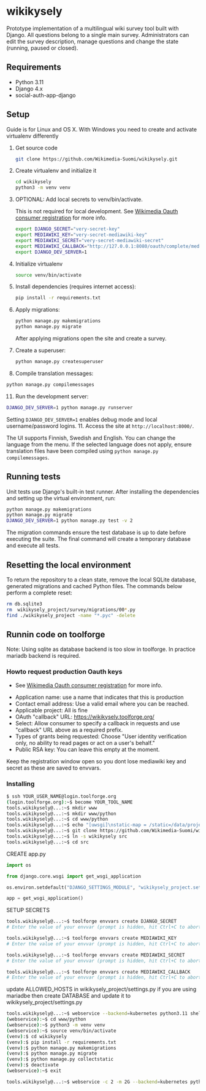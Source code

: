 # wikikysely

Prototype implementation of a multilingual wiki survey tool built with Django.
All questions belong to a single main survey. Administrators can edit the survey
description, manage questions and change the state (running, paused or closed).

## Requirements
- Python 3.11
- Django 4.x
- social-auth-app-django

## Setup
Guide is for Linux and OS X. With Windows you need to create and activate virtualenv differently

1. Get source code
   ```bash
   git clone https://github.com/Wikimedia-Suomi/wikikysely.git
   ```
2. Create virtualenv and initialize it
   ```bash
   cd wikikysely
   python3 -m venv venv
   ```
3. OPTIONAL: Add local secrets to venv/bin/activate.
  
   This is not required for local development. See [Wikimedia Oauth consumer registration](https://wikitech.wikimedia.org/wiki/Help:Toolforge/My_first_Django_OAuth_tool#Oauth_consumer_registration_(Wikimedia)) for more info. 
   ```bash
   export DJANGO_SECRET="very-secret-key"
   export MEDIAWIKI_KEY="very-secret-mediawiki-key"
   export MEDIAWIKI_SECRET="very-secret-mediawiki-secret"
   export MEDIAWIKI_CALLBACK="http://127.0.0.1:8080/oauth/complete/mediawiki/"
   export DJANGO_DEV_SERVER=1
   ```
6. Initialize virtualenv 
   ```bash
   source venv/bin/activate
   ```
7. Install dependencies (requires internet access):
   ```bash
   pip install -r requirements.txt
   ```
8. Apply migrations:
   ```bash
   python manage.py makemigrations
   python manage.py migrate
   ```
   After applying migrations open the site and create a survey.
9. Create a superuser:
   ```bash
   python manage.py createsuperuser
   ```
10. Compile translation messages:
   ```bash
   python manage.py compilemessages
   ```
11. Run the development server:
   ```bash
   DJANGO_DEV_SERVER=1 python manage.py runserver
   ```
   Setting `DJANGO_DEV_SERVER=1` enables debug mode and local username/password logins.
11. Access the site at `http://localhost:8000/`.

The UI supports Finnish, Swedish and English. You can change the language from the menu.
If the selected language does not apply, ensure translation files have been compiled using `python manage.py compilemessages`.

## Running tests

Unit tests use Django's built-in test runner. After installing the dependencies
and setting up the virtual environment, run:

```bash
python manage.py makemigrations
python manage.py migrate
DJANGO_DEV_SERVER=1 python manage.py test -v 2
```

The migration commands ensure the test database is up to date before executing
the suite. The final command will create a temporary database and execute all tests.

## Resetting the local environment

To return the repository to a clean state, remove the local SQLite database,
generated migrations and cached Python files. The commands below perform a
complete reset:

   ```bash
   rm db.sqlite3
   rm  wikikysely_project/survey/migrations/00*.py
   find ./wikikysely_project -name "*.pyc" -delete 
   ```

## Runnin code on toolforge
Note: Using sqlite as database backend is too slow in toolforge. In practice mariadb backend is required.

### Howto request production Oauth keys
- See [Wikimedia Oauth consumer registration](https://wikitech.wikimedia.org/wiki/Help:Toolforge/My_first_Django_OAuth_tool#Oauth_consumer_registration_(Wikimedia)) for more info. 

* Application name: use a name that indicates that this is production
* Contact email address: Use a valid email where you can be reached.
* Applicable project: All is fine
* OAuth "callback" URL: https://wikikysely.toolforge.org/
* Select: Allow consumer to specify a callback in requests and use "callback" URL above as a required prefix.
* Types of grants being requested: Choose "User identity verification only, no ability to read pages or act on a user's behalf."
* Public RSA key: You can leave this empty at the moment.

Keep the registration window open so you dont lose mediawiki key and secret as these are saved to envvars.

### Installing
```bash
$ ssh YOUR_USER_NAME@login.toolforge.org
(login.toolforge.org):~$ become YOUR_TOOL_NAME
tools.wikikysely@...:~$ mkdir www
tools.wikikysely@...:~$ mkdir www/python
tools.wikikysely@...:~$ cd www/python
tools.wikikysely@...:~$ echo "[uwsgi]\nstatic-map = /static=/data/project/wikikysely/www/python/src/staticfiles"> uwsgi.ini
tools.wikikysely@...:~$ git clone https://github.com/Wikimedia-Suomi/wikikysely.git
tools.wikikysely@...:~$ ln -s wikikysely src
tools.wikikysely@...:~$ cd src
   ```
CREATE app.py
```python
import os

from django.core.wsgi import get_wsgi_application

os.environ.setdefault("DJANGO_SETTINGS_MODULE", "wikikysely_project.settings")

app = get_wsgi_application()
   ```
SETUP SECRETS

```bash
tools.wikikysely@...:~$ toolforge envvars create DJANGO_SECRET
# Enter the value of your envvar (prompt is hidden, hit Ctrl+C to abort): "very-secret-key"

tools.wikikysely@...:~$ toolforge envvars create MEDIAWIKI_KEY
# Enter the value of your envvar (prompt is hidden, hit Ctrl+C to abort): "very-secret-mediawiki-key"

tools.wikikysely@...:~$ toolforge envvars create MEDIAWIKI_SECRET
# Enter the value of your envvar (prompt is hidden, hit Ctrl+C to abort): "very-secret-mediawiki-secret"

tools.wikikysely@...:~$ toolforge envvars create MEDIAWIKI_CALLBACK
# Enter the value of your envvar (prompt is hidden, hit Ctrl+C to abort): "http://127.0.0.1:8080/oauth/complete/mediawiki/"
   ```
update ALLOWED_HOSTS in wikikysely_project/settings.py
if you are using mariadbe then create DATABASE and update it to wikikysely_project/settings.py

```bash
tools.wikikysely@...:~$ webservice --backend=kubernetes python3.11 shell
(webservice):~$ cd www/python
(webservice):~$ python3 -m venv venv
(webservice):~$ source venv/bin/activate
(venv):$ cd wikikysely
(venv):$ pip install -r requirements.txt
(venv):$ python manage.py makemigrations
(venv):$ python manage.py migrate
(venv):$ python manage.py collectstatic
(venv):$ deactivate
(webservice):~$ exit

tools.wikikysely@...:~$ webservice -c 2 -m 2G --backend=kubernetes python3.11 start
   ```










   ```










